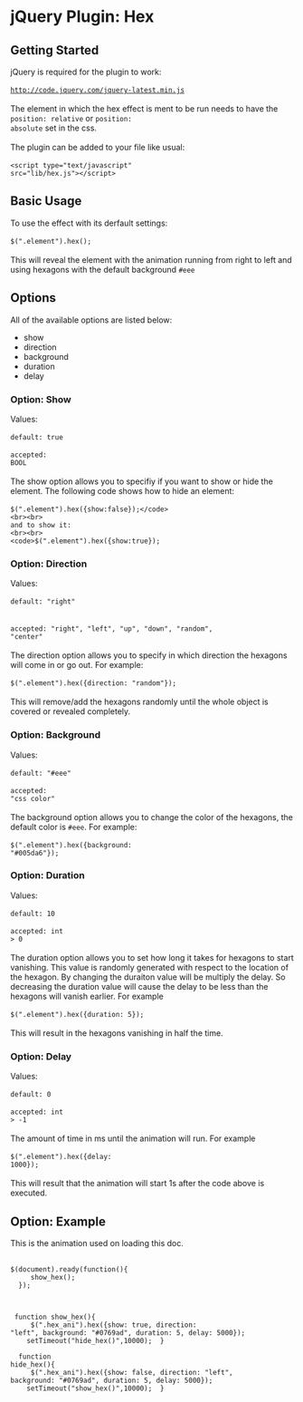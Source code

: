 jQuery Plugin: Hex
=====================

Getting Started
---------------------

jQuery is required for the plugin to work:<br><br>
<code>http://code.jquery.com/jquery-latest.min.js</code>
<br><br>
The element in which the hex effect is ment to be run needs to have the <code>position: relative</code> or <code>position: absolute</code> set in the css.
<br><br>
The plugin can be added to your file like usual:<br><br>
<code>&lt;script type="text/javascript" src="lib/hex.js"&gt;&lt;/script&gt;</code>


Basic Usage
----------------------

To use the effect with its derfault settings:
<br><br>
<code>$(".element").hex();</code>
<br><br>
This will reveal the element with the animation running from right to left and using hexagons with the default background <code>#eee</code>


Options
----------------------

All of the available options are listed below:
<br>
<ul>
  <li>show</li>
  <li>direction</li>
  <li>background</li>
  <li>duration</li>
  <li>delay</li>
</ul>


### Option: Show

Values:
<br><br>
<code>default: true </code><br><br><code>accepted: BOOL</code>
<br><br>
The show option allows you to specifiy if you want to show or hide the element. The following code shows how to hide an element:
<br><br>
<code>$(".element").hex({show:false});</code>
<br><br>
and to show it:
<br><br>
<code>$(".element").hex({show:true});</code>


### Option: Direction

Values:
<br><br>
<code>default: "right" </code><br><br><code>accepted: "right", "left", "up", "down", "random", "center"</code>
<br><br>
The direction option allows you to specify in which direction the hexagons will come in or go out. For example:
<br><br>
<code>$(".element").hex({direction: "random"});</code>
<br><br>
This will remove/add the hexagons randomly until the whole object is covered or revealed completely.


### Option: Background

Values:
<br><br>
<code>default: "#eee" </code><br><br><code>accepted: "css color"</code>
<br><br>
The background option allows you to change the color of the hexagons, the default color is <code>#eee</code>. For example:
<br><br>
<code>$(".element").hex({background: "#005da6"});</code>


### Option: Duration

Values:
<br><br>
<code>default: 10 </code><br><br><code>accepted: int &gt; 0</code>
<br><br>
The duration option allows you to set how long it takes for hexagons to start vanishing. This value is randomly generated with respect to the location of the hexagon. By changing the duraiton value will be multiply the delay. So decreasing the duration value will cause the delay to be less than the hexagons will vanish earlier. For example
<br><br>
<code>$(".element").hex({duration: 5});</code>
<br><br>
This will result in the hexagons vanishing in half the time.
    

### Option: Delay

Values:
<br><br>
<code>default: 0 </code><br><br><code>accepted: int &gt; -1</code>
<br><br>
The amount of time in ms until the animation will run. For example
<br><br>
<code>$(".element").hex({delay: 1000});</code>
<br><br>
This will result that the animation will start 1s after the code above is executed.


## Option: Example
      
This is the animation used on loading this doc.
<br><br>
<code>
$(document).ready(function(){<br> 
&nbsp;&nbsp;&nbsp;&nbsp;show_hex();<br>
&nbsp;});<br>
<br><br>
&nbsp;function show_hex(){<br>
&nbsp;&nbsp;&nbsp;&nbsp;$(".hex_ani").hex({show: true, direction: "left", background: "#0769ad", duration: 5, delay: 5000});
&nbsp;&nbsp;&nbsp;&nbsp;setTimeout("hide_hex()",10000);
&nbsp;}
<br><br>
&nbsp;function hide_hex(){<br>
&nbsp;&nbsp;&nbsp;&nbsp;$(".hex_ani").hex({show: false, direction: "left", background: "#0769ad", duration: 5, delay: 5000});
&nbsp;&nbsp;&nbsp;&nbsp;setTimeout("show_hex()",10000);
&nbsp;}
</code>